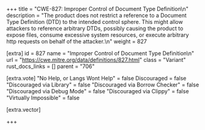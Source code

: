 +++
title = "CWE-827: Improper Control of Document Type Definition\n"
description = "The product does not restrict a reference to a Document Type Definition (DTD) to the intended control sphere. This might allow attackers to reference arbitrary DTDs, possibly causing the product to expose files, consume excessive system resources, or execute arbitrary http requests on behalf of the attacker.\n"
weight = 827

[extra]
id = 827
name = "Improper Control of Document Type Definition\n"
url = "https://cwe.mitre.org/data/definitions/827.html"
class = "Variant"
rust_docs_links = []
parent = "706"

[extra.vote]
"No Help, or Langs Wont Help" = false
Discouraged = false
"Discouraged via Library" = false
"Discouraged via Borrow Checker" = false
"Discouraged via Debug Mode" = false
"Discouraged via Clippy" = false
"Virtually Impossible" = false

[extra.vector]

+++
